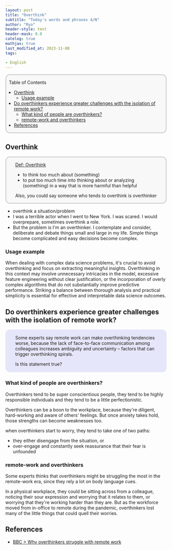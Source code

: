```yaml
---
layout: post
title: "Overthink"
subtitle: "Today's words and phrases 4/N"
author: "Ryo"
header-style: text
header-mask: 0.0
catelog: true
mathjax: true
last_modified_at: 2023-11-08
tags:

- English
---
```


<div style='border-radius: 1em; border-style:solid; border-color:#D3D3D3; background-color:#F8F8F8'>

<p class="h4">&nbsp;&nbsp;Table of Contents</p>

<!-- START doctoc generated TOC please keep comment here to allow auto update -->
<!-- DON'T EDIT THIS SECTION, INSTEAD RE-RUN doctoc TO UPDATE -->

- [Overthink](#overthink)
  - [Usage example](#usage-example)
- [Do overthinkers experience greater challenges with the isolation of remote work?](#do-overthinkers-experience-greater-challenges-with-the-isolation-of-remote-work)
  - [What kind of people are overthinkers?](#what-kind-of-people-are-overthinkers)
  - [remote-work and overthinkers](#remote-work-and-overthinkers)
- [References](#references)

<!-- END doctoc generated TOC please keep comment here to allow auto update -->


</div>

## Overthink

<div style='padding-left: 2em; padding-right: 2em; border-radius: 1em; border-style:solid; border-color:#D3D3D3; background-color:#F8F8F8'>
<p class="h4"><ins>Def: Overthink</ins></p>

- to think too much about (something)
- to put too much time into thinking about or analyzing (something) in a way that is more harmful than helpful

Also, you could say someone who tends to overthink is overthinker

</div>

- overthink a situation/problem
- I was a terrible actor when I went to New York. I was scared. I would overprepare, sometimes overthink a role.
- But the problem is I'm an overthinker. I contemplate and consider, deliberate and debate things small and large in my life. Simple things become complicated and easy decisions become complex.

### Usage example

When dealing with complex data science problems, it's crucial to avoid overthinking and focus on extracting meaningful insights. Overthinking in this context may involve unnecessary intricacies in the model, excessive feature engineering without clear justification, or the incorporation of overly complex algorithms that do not substantially improve predictive performance. Striking a balance between thorough analysis and practical simplicity is essential for effective and interpretable data science outcomes.


## Do overthinkers experience greater challenges with the isolation of remote work?

<div style='padding-left: 2em; padding-right: 2em; border-radius: 1em; border-style:solid; border-color:#e6e6fa; background-color:#e6e6fa'>

Some experts say remote work can make overthinking tendencies worse, because the lack of face-to-face 
communication among colleagues increases ambiguity and uncertainty – factors that can trigger overthinking spirals. 

Is this statement true?

</div>

### What kind of people are overthinkers?

Overthinkers tend to be super conscientious people, they tend to be highly 
responsible individuals and they tend to be a little perfectionistic.

Overthinkers can be a boon to the workplace, because they're diligent, 
hard-working and aware of others' feelings. But once anxiety takes hold, those 
strengths can become weaknesses too.

when overthinkers start to worry, they tend to take one of two paths: 

- they either disengage from the situation, or
- over-engage and constantly seek reassurance that their fear is unfounded

### remote-work and overthinkers

Some experts thinks that overthinkers might be struggling the most in the remote-work era, 
since they rely a lot on body language cues.

In a physical workplace, they could be sitting across from a colleague, 
noticing their sour expression and worrying that it relates to them, or worrying that they're working harder than they are.
But as the workforce moved from in-office to remote during the pandemic, overthinkers lost many of the little things that could quell their worries.


References
--------

- [BBC > Why overthinkers struggle with remote work](https://www.bbc.com/worklife/article/20220803-why-overthinkers-struggle-with-remote-work)